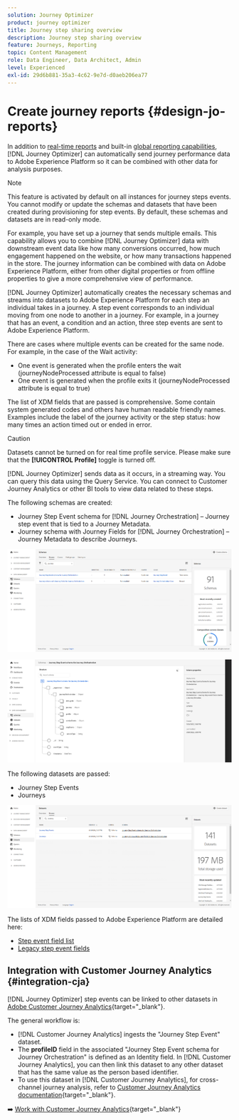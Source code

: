 ```yaml
---
solution: Journey Optimizer
product: journey optimizer
title: Journey step sharing overview
description: Journey step sharing overview
feature: Journeys, Reporting
topic: Content Management
role: Data Engineer, Data Architect, Admin
level: Experienced
exl-id: 29d6b881-35a3-4c62-9e7d-d0aeb206ea77
---
```

# Create journey reports {#design-jo-reports}

In addition to [real-time reports](live-report.md) and built-in [global reporting capabilities](global-report.md), [!DNL Journey Optimizer] can automatically send journey performance data to Adobe Experience Platform so it can be combined with other data for analysis purposes. 

>[!NOTE]
>
>This feature is activated by default on all instances for journey steps events. You cannot modify or update the schemas and datasets that have been created during provisioning for step events. By default, these schemas and datasets are in read-only mode.

For example, you have set up a journey that sends multiple emails. This capability allows you to combine [!DNL Journey Optimizer] data with downstream event data like how many conversions occurred, how much engagement happened on the website, or how many transactions happened in the store. The journey information can be combined with data on Adobe Experience Platform, either from other digital properties or from offline properties to give a more comprehensive view of performance.

[!DNL Journey Optimizer] automatically creates the necessary schemas and streams into datasets to Adobe Experience Platform for each step an individual takes in a journey. A step event corresponds to an individual moving from one node to another in a journey. For example, in a journey that has an event, a condition and an action, three step events are sent to Adobe Experience Platform. 

There are cases where multiple events can be created for the same node. For example, in the case of the Wait activity:

* One event is generated when the profile enters the wait (journeyNodeProcessed attribute is equal to false)
* One event is generated when the profile exits it (journeyNodeProcessed attribute is equal to true)

The list of XDM fields that are passed is comprehensive. Some contain system generated codes and others have human readable friendly names. Examples include the label of the journey activity or the step status: how many times an action timed out or ended in error.

>[!CAUTION]
>
>Datasets cannot be turned on for real time profile service. Please make sure that the **[!UICONTROL Profile]** toggle is turned off.

[!DNL Journey Optimizer] sends data as it occurs, in a streaming way. You can query this data using the Query Service. You can connect to Customer Journey Analytics or other BI tools to view data related to these steps. 

The following schemas are created:

* Journey Step Event schema for [!DNL Journey Orchestration] – Journey step event that is tied to a Journey Metadata.
* Journey schema with Journey Fields for [!DNL Journey Orchestration] – Journey Metadata to describe Journeys.

![](assets/sharing1.png)

![](assets/sharing2.png)

The following datasets are passed:

* Journey Step Events
* Journeys

![](assets/sharing3.png)

The lists of XDM fields passed to Adobe Experience Platform are detailed here:

* [Step event field list](../reports/sharing-field-list.md)
* [Legacy step event fields](../reports/sharing-legacy-fields.md)

## Integration with Customer Journey Analytics {#integration-cja}

[!DNL Journey Optimizer] step events can be linked to other datasets in [Adobe Customer Journey Analytics](https://experienceleague.adobe.com/docs/analytics-platform/using/cja-overview/cja-overview.html){target="_blank"}. 

The general workflow is:

* [!DNL Customer Journey Analytics] ingests the "Journey Step Event" dataset.
* The **profileID** field in the associated "Journey Step Event schema for Journey Orchestration" is defined as an Identity field. In [!DNL Customer Journey Analytics], you can then link this dataset to any other dataset that has the same value as the person based identifier.
* To use this dataset in [!DNL Customer Journey Analytics], for cross-channel journey analysis, refer to [Customer Journey Analytics documentation](https://experienceleague.adobe.com/docs/analytics-platform/using/cja-usecases/cross-channel.html){target="_blank"}.

➡️ [Work with Customer Journey Analytics](cja-ajo.md){target="_blank"}
